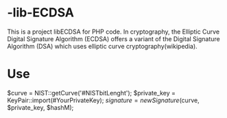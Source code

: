 # -lib-ECDSA
This is a project libECDSA for PHP code. In cryptography, the Elliptic Curve Digital Signature Algorithm (ECDSA) offers a variant of the Digital Signature Algorithm (DSA) which uses elliptic curve cryptography(wikipedia). 

# Use
$curve       = NIST::getCurve('#NISTbitLenght');
$private_key = KeyPair::import(#YourPrivateKey);
$signature   = new Signature($curve, $private_key, $hashM);

